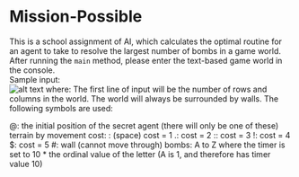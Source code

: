 # Mission-Possible
This is a school assignment of AI, which calculates the optimal routine for an agent to take to resolve the largest number of bombs in a game world.
<br>
After running the `main` method, please enter the text-based game world in the console.
<br>
Sample input:
<br>
![alt text](https://github.com/powerseed/Mission-Possible/blob/master/sample%20input.png "Sample input")
where:
The first line of input will be the number of rows and columns in the world. The world will always be surrounded by walls. The following symbols are used:

@: the initial position of the secret agent (there will only be one of these)
terrain by movement cost:
: (space) cost = 1
.: cost = 2
:: cost = 3
!: cost = 4
$: cost = 5
#: wall (cannot move through)
bombs: A to Z where the timer is set to 10 * the ordinal value of the letter (A is 1, and therefore has timer value 10)


